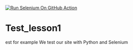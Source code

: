 [![Run Selenium On GitHub Action](https://github.com/AnnaBulavina/Test_lesson1/actions/workflows/Selenium-Action_Template.yaml/badge.svg)](https://github.com/AnnaBulavina/Test_lesson1/actions/workflows/Selenium-Action_Template.yaml)
# Test_lesson1
est for example
We test our site with Python and Selenium

